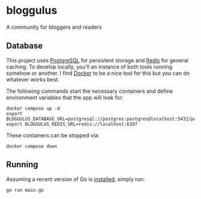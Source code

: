 # bloggulus
A community for bloggers and readers

## Database
This project uses [PostgreSQL](https://www.postgresql.org/) for persistent storage and [Redis](https://redis.io/) for general caching.
To develop locally, you'll an instance of both tools running somehow or another.
I find [Docker](https://www.docker.com/) to be a nice tool for this but you can do whatever works best.

The following commands start the necessary containers and define environment variables that the app will look for:
```
docker compose up -d
export BLOGGULUS_DATABASE_URL=postgresql://postgres:postgres@localhost:5432/postgres
export BLOGGULUS_REDIS_URL=redis://localhost:6397
```

These containers can be stopped via:
```
docker compose down
```

## Running
Assuming a recent version of Go is [installed](https://golang.org/dl/), simply run:
```
go run main.go
```
